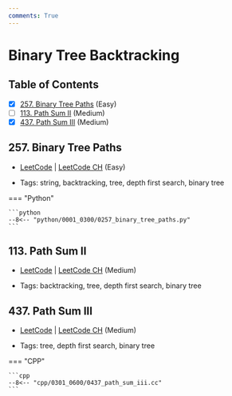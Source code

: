 ```yaml
---
comments: True
---
```


# Binary Tree Backtracking

## Table of Contents

- [x] [257. Binary Tree Paths](https://leetcode.cn/problems/binary-tree-paths/) (Easy)
- [ ] [113. Path Sum II](https://leetcode.cn/problems/path-sum-ii/) (Medium)
- [x] [437. Path Sum III](https://leetcode.cn/problems/path-sum-iii/) (Medium)

## 257. Binary Tree Paths

-   [LeetCode](https://leetcode.com/problems/binary-tree-paths/) | [LeetCode CH](https://leetcode.cn/problems/binary-tree-paths/) (Easy)

-   Tags: string, backtracking, tree, depth first search, binary tree

=== "Python"

    ```python
    --8<-- "python/0001_0300/0257_binary_tree_paths.py"
    ```



## 113. Path Sum II

-   [LeetCode](https://leetcode.com/problems/path-sum-ii/) | [LeetCode CH](https://leetcode.cn/problems/path-sum-ii/) (Medium)

-   Tags: backtracking, tree, depth first search, binary tree


## 437. Path Sum III

-   [LeetCode](https://leetcode.com/problems/path-sum-iii/) | [LeetCode CH](https://leetcode.cn/problems/path-sum-iii/) (Medium)

-   Tags: tree, depth first search, binary tree

=== "CPP"

    ```cpp
    --8<-- "cpp/0301_0600/0437_path_sum_iii.cc"
    ```
